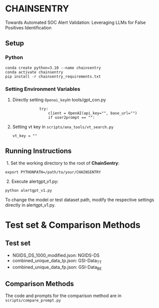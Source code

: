 # CHAINSENTRY

Towards Automated SOC Alert Validation: Leveraging LLMs for False Positives Identification

## Setup

### Python

```
conda create python=3.10 --name chainsentry
conda activate chainsentry
pip install -r chainsentry_requirements.txt
```

### Setting Environment Variables

1. Directly setting `Openai_key`in tools/gpt_con.py

   ```
               try:
                   client = OpenAI(api_key="", base_url="")
                   if user2prompt == "":
   ```

2. Setting vt key in `scripts/ana_tools/vt_search.py`

   ```
   vt_key = ""
   ```

## Running Instructions

​	1.	Set the working directory to the root of **ChainSentry**:

```
export PYTHONPATH=/path/to/your/CHAINSENTRY
```

​	2.	Execute alertgpt_v1.py:

```
python alertgpt_v1.py
```

To change the model or test dataset path, modify the respective settings directly in alertgpt_v1.py.

# Test set & Comparison Methods

## Test set

- NGIDS_DS_1000_modified.json: NGIDS-DS
- combined_unique_data_tp.json: GSI-Data<sub>TT</sub>
- combined_unique_data_fp.json: GSI-Data<sub>BE</sub>

## Comparison Methods

The code and prompts for the comparison method are in `scripts/compare_prompt.py`

